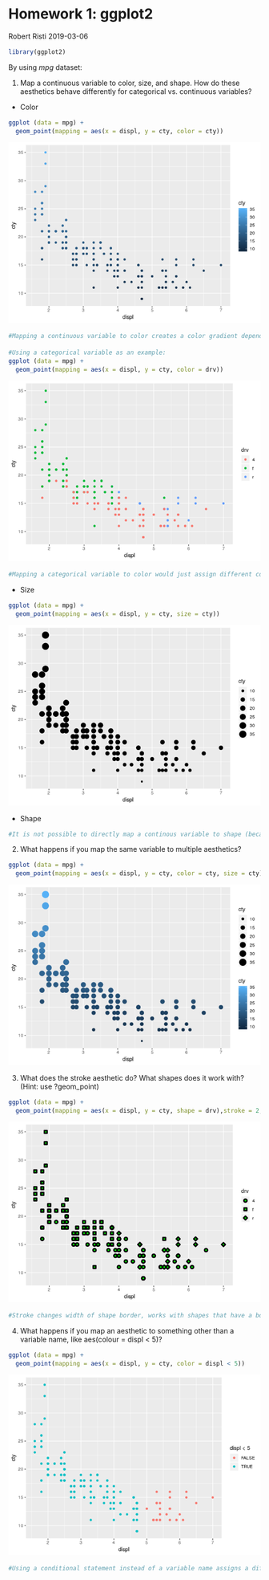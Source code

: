 Homework 1: ggplot2
================
Robert Risti
2019-03-06

``` r
library(ggplot2)
```

By using *mpg* dataset:

1.  Map a continuous variable to color, size, and shape. How do these
    aesthetics behave differently for categorical vs. continuous
    variables?

<!-- end list -->

  - Color

<!-- end list -->

``` r
ggplot (data = mpg) +
  geom_point(mapping = aes(x = displ, y = cty, color = cty))
```

![](index_files/figure-gfm/unnamed-chunk-2-1.png)<!-- -->

``` r
#Mapping a continuous variable to color creates a color gradient depending on the value.  In this example, as mileage increases, the color goes from dark to light. 

#Using a categorical variable as an example:
ggplot (data = mpg) +
  geom_point(mapping = aes(x = displ, y = cty, color = drv))
```

![](index_files/figure-gfm/unnamed-chunk-2-2.png)<!-- -->

``` r
#Mapping a categorical variable to color would just assign different colors to different categories, without creating a distinct gradient.
```

  - Size

<!-- end list -->

``` r
ggplot (data = mpg) +
  geom_point(mapping = aes(x = displ, y = cty, size = cty))
```

![](index_files/figure-gfm/unnamed-chunk-3-1.png)<!-- -->

  - Shape

<!-- end list -->

``` r
#It is not possible to directly map a continous variable to shape (because shapes are inherently discerete in nature). Can be bypasssed by using scale_shape_identity to assign a shape to every data point but that is not practical and is limited by the amount of shapes available (127)
```

2.  What happens if you map the same variable to multiple aesthetics?

<!-- end list -->

``` r
ggplot (data = mpg) +
  geom_point(mapping = aes(x = displ, y = cty, color = cty, size = cty))
```

![](index_files/figure-gfm/unnamed-chunk-5-1.png)<!-- -->

3.  What does the stroke aesthetic do? What shapes does it work with?
    (Hint: use ?geom\_point)

<!-- end list -->

``` r
ggplot (data = mpg) +
  geom_point(mapping = aes(x = displ, y = cty, shape = drv),stroke = 2,fill = "green") + scale_shape_manual(values = c(21:23))
```

![](index_files/figure-gfm/unnamed-chunk-6-1.png)<!-- -->

``` r
#Stroke changes width of shape border, works with shapes that have a border
```

4.  What happens if you map an aesthetic to something other than a
    variable name, like aes(colour = displ \< 5)?

<!-- end list -->

``` r
ggplot (data = mpg) +
  geom_point(mapping = aes(x = displ, y = cty, color = displ < 5))
```

![](index_files/figure-gfm/unnamed-chunk-7-1.png)<!-- -->

``` r
#Using a conditional statement instead of a variable name assigns a different color to data points that meet the criteria
```

